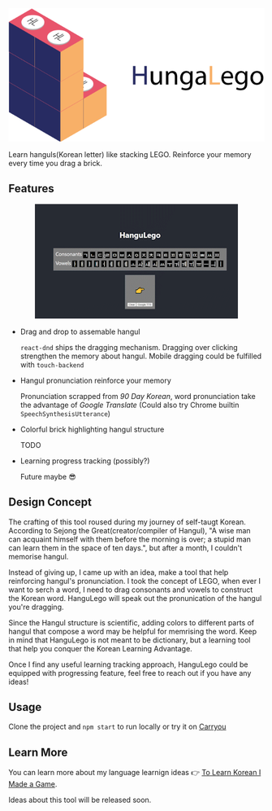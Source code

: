 
<div align="center">

  ![HanguLego](assets/hangulego_v3.png "HanguLego")
</div>
Learn hanguls(Korean letter) like stacking LEGO. Reinforce your memory every time you drag a brick.

## Features
<p align="center">
  <img src="assets/demo.gif" alt="domo" />
</p>

* Drag and drop to assemable hangul

    `react-dnd` ships the dragging mechanism. 
    Dragging over clicking strengthen the memory about hangul. Mobile dragging could be fulfilled with `touch-backend`

* Hangul pronunciation reinforce your memory

    Pronunciation scrapped from _90 Day Korean_, word pronunciation take the advantage of _Google Translate_ (Could also try Chrome builtin `SpeechSynthesisUtterance`)

* Colorful brick highlighting hangul structure
    
    TODO

* Learning progress tracking (possibly?)

    Future maybe 😎

## Design Concept
The crafting of this tool roused during my journey of self-taugt Korean. 
According to Sejong the Great(creator/compiler of Hangul), "A wise man can acquaint himself with them before the morning is over; a stupid man can learn them in the space of ten days.", but after a month, I  couldn't memorise hangul. 

Instead of giving up, I came up with an idea, make a tool that help reinforcing hangul's pronunciation.
I took the concept of LEGO, when ever I want to serch a word, I need to drag consonants and vowels to construct the Korean word. HanguLego will speak out the pronunication of the hangul you're dragging.

Since the Hangul structure is scientific, adding colors to different parts of hangul that compose a word may be helpful for memrising the word.
Keep in mind that HanguLego is not meant to be dictionary, but a learning tool that help you conquer the Korean Learning Advantage.

Once I find any useful learning tracking approach, HanguLego could be equipped with progressing feature, feel free to reach out if you have any ideas!

## Usage
Clone the project and `npm start` to run locally or try it on [Carryou](https://www.carryou.dev/HanguLego)

## Learn More

You can learn more about my language learnign ideas 👉 [To Learn Korean I Made a Game](https://www.youtube.com/watch?v=7syJnOKJQAQ).

Ideas about this tool will be released soon.

